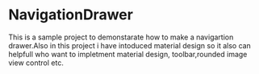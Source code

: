 # NavigationDrawer
This is a sample project to demonstarate how to make a navigartion drawer.Also in this project i have intoduced material design so it also can helpfull who want to impletment material design, toolbar,rounded image view control etc.

